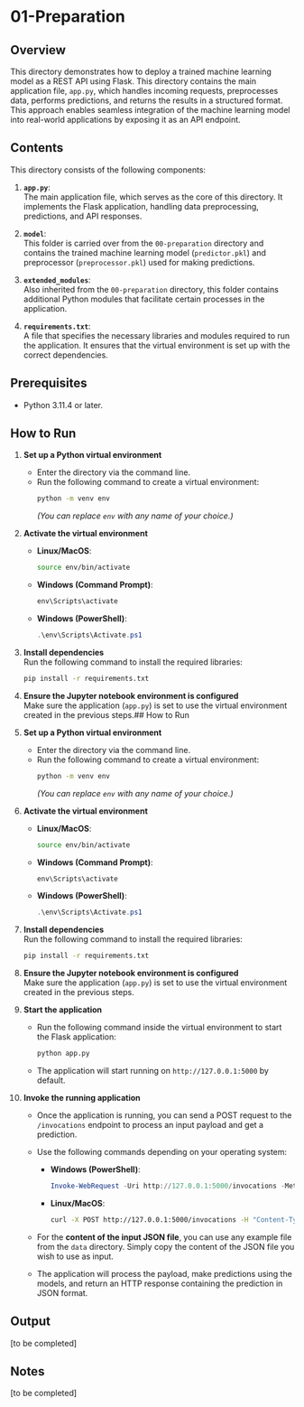 # 01-Preparation
 
## Overview

This directory demonstrates how to deploy a trained machine learning model as a REST API using Flask. This directory contains the main application file, `app.py`, which handles incoming requests, preprocesses data, performs predictions, and returns the results in a structured format. This approach enables seamless integration of the machine learning model into real-world applications by exposing it as an API endpoint.

## Contents

This directory consists of the following components:

1. **`app.py`**:  
   The main application file, which serves as the core of this directory. It implements the Flask application, handling data preprocessing, predictions, and API responses.

2. **`model`**:  
   This folder is carried over from the `00-preparation` directory and contains the trained machine learning model (`predictor.pkl`) and preprocessor (`preprocessor.pkl`) used for making predictions.

3. **`extended_modules`**:  
   Also inherited from the `00-preparation` directory, this folder contains additional Python modules that facilitate certain processes in the application.

4. **`requirements.txt`**:  
   A file that specifies the necessary libraries and modules required to run the application. It ensures that the virtual environment is set up with the correct dependencies.

## Prerequisites  
- Python 3.11.4 or later.  

## How to Run  

1. **Set up a Python virtual environment**  
   - Enter the directory via the command line.  
   - Run the following command to create a virtual environment:  
     ```bash  
     python -m venv env  
     ```  
     *(You can replace `env` with any name of your choice.)*  

2. **Activate the virtual environment**  
   - **Linux/MacOS**:  
     ```bash  
     source env/bin/activate  
     ```  
   - **Windows (Command Prompt)**:  
     ```cmd  
     env\Scripts\activate  
     ```  
   - **Windows (PowerShell)**:  
     ```powershell  
     .\env\Scripts\Activate.ps1  
     ```  

3. **Install dependencies**  
   Run the following command to install the required libraries:  
   ```bash  
   pip install -r requirements.txt  
   ```  

4. **Ensure the Jupyter notebook environment is configured**  
   Make sure the application (`app.py`) is set to use the virtual environment created in the previous steps.## How to Run  

1. **Set up a Python virtual environment**  
   - Enter the directory via the command line.  
   - Run the following command to create a virtual environment:  
     ```bash  
     python -m venv env  
     ```  
     *(You can replace `env` with any name of your choice.)*  

2. **Activate the virtual environment**  
   - **Linux/MacOS**:  
     ```bash  
     source env/bin/activate  
     ```  
   - **Windows (Command Prompt)**:  
     ```cmd  
     env\Scripts\activate  
     ```  
   - **Windows (PowerShell)**:  
     ```powershell  
     .\env\Scripts\Activate.ps1  
     ```  

3. **Install dependencies**  
   Run the following command to install the required libraries:  
   ```bash  
   pip install -r requirements.txt  
   ```  

4. **Ensure the Jupyter notebook environment is configured**  
   Make sure the application (`app.py`) is set to use the virtual environment created in the previous steps.  

5. **Start the application**  
   - Run the following command inside the virtual environment to start the Flask application:  
     ```bash  
     python app.py  
     ```  
   - The application will start running on `http://127.0.0.1:5000` by default.  

6. **Invoke the running application**  
   - Once the application is running, you can send a POST request to the `/invocations` endpoint to process an input payload and get a prediction.  
   - Use the following commands depending on your operating system:  
     - **Windows (PowerShell)**:  
       ```powershell  
       Invoke-WebRequest -Uri http://127.0.0.1:5000/invocations -Method POST -Body '[content of the input JSON file]' -ContentType 'application/json'  
       ```  
     - **Linux/MacOS**:  
       ```bash  
       curl -X POST http://127.0.0.1:5000/invocations -H "Content-Type: application/json" -d '[content of the input JSON file]'  
       ```  

   - For the **content of the input JSON file**, you can use any example file from the `data` directory. Simply copy the content of the JSON file you wish to use as input.  

   - The application will process the payload, make predictions using the models, and return an HTTP response containing the prediction in JSON format. 

## Output  
[to be completed]

## Notes  
[to be completed]
